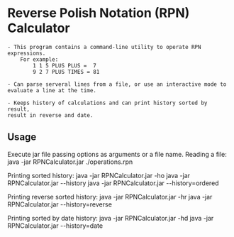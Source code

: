 Reverse Polish Notation (RPN) Calculator
========================================
    - This program contains a command-line utility to operate RPN expressions.
        For example:
            1 1 5 PLUS PLUS =  7
            9 2 7 PLUS TIMES = 81

    - Can parse serveral lines from a file, or use an interactive mode to 
    evaluate a line at the time.

    - Keeps history of calculations and can print history sorted by result, 
    result in reverse and date.

Usage
-----
Execute jar file passing options as arguments or a file name.
Reading a file:
    java -jar RPNCalculator.jar ./operations.rpn

Printing sorted history:
    java -jar RPNCalculator.jar -ho
    java -jar RPNCalculator.jar --history
    java -jar RPNCalculator.jar --history=ordered

Printing reverse sorted history:
    java -jar RPNCalculator.jar -hr
    java -jar RPNCalculator.jar --history=reverse

Printing sorted by date history:
    java -jar RPNCalculator.jar -hd
    java -jar RPNCalculator.jar --history=date


